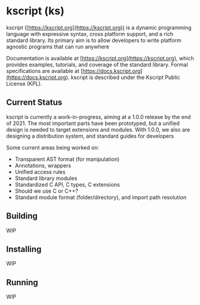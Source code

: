# kscript (ks)

kscript ([https://kscript.org](https://kscript.org)) is a dynamic programming language with expressive syntax, cross platform support, and a rich standard library. Its primary aim is to allow developers to write platform agnostic programs that can run anywhere

Documentation is available at [https://kscript.org](https://kscript.org), which provides examples, tutorials, and coverage of the standard library. Formal specifications are available at [https://docs.kscript.org](https://docs.kscript.org). kscript is described under the Kscript Public License (KPL).


## Current Status

kscript is currently a work-in-progress, aiming at a 1.0.0 release by the end of 2021. The most important parts have been prototyped, but a unified design is needed to target extensions and modules. With 1.0.0, we also are designing a distribution system, and standard guides for developers

Some current areas being worked on:

  * Transparent AST format (for manipulation)
  * Annotations, wrappers
  * Unified access rules
  * Standard library modules
  * Standardized C API, C types, C extensions
  * Should we use C or C++?
  * Standard module format (folder/directory), and import path resolution


## Building

WIP

## Installing

WIP

## Running

WIP
